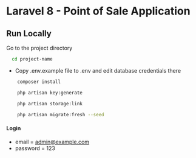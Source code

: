 # Laravel 8 - Point of Sale Application

## Run Locally

Go to the project directory

```bash
  cd project-name
```

-   Copy .env.example file to .env and edit database credentials there

```bash
    composer install
```

```bash
    php artisan key:generate
```

```bash
    php artisan storage:link
```

```bash
    php artisan migrate:fresh --seed
```

#### Login

-   email = admin@example.com
-   password = 123
#
